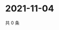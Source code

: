 # 2021-11-04

共 0 条

<!-- BEGIN WEIBO -->
<!-- 最后更新时间 Thu Nov 04 2021 11:12:12 GMT+0800 (China Standard Time) -->

<!-- END WEIBO -->
